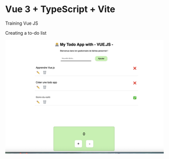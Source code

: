 # Vue 3 + TypeScript + Vite

Training Vue JS 

Creating a to-do list

<img src="./public/Accueil.vue.png"/>